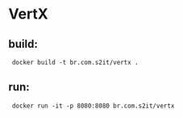 # VertX


## build:
```
 docker build -t br.com.s2it/vertx .
```

## run:
```
 docker run -it -p 8080:8080 br.com.s2it/vertx
```